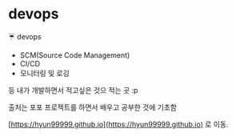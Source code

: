 # devops
☔ devops

- SCM(Source Code Management)
- CI/CD
- 모니터링 및 로깅

등 내가 개발하면서 적고싶은 것으 적는 곳 :p

출처는 포포 프로젝트를 하면서 배우고 공부한 것에 기초함

[https://hyun99999.github.io](https://hyun99999.github.io) 로 이동.

